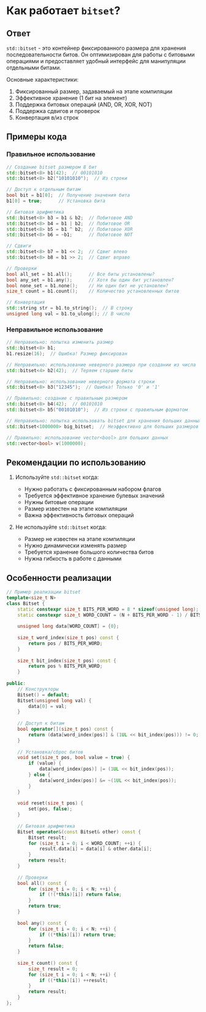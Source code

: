 # Как работает `bitset`?

## Ответ
`std::bitset` - это контейнер фиксированного размера для хранения последовательности битов. Он оптимизирован для работы с битовыми операциями и предоставляет удобный интерфейс для манипуляции отдельными битами.

Основные характеристики:
1. Фиксированный размер, задаваемый на этапе компиляции
2. Эффективное хранение (1 бит на элемент)
3. Поддержка битовых операций (AND, OR, XOR, NOT)
4. Поддержка сдвигов и проверок
5. Конвертация в/из строк

## Примеры кода

### Правильное использование

```cpp
// Создание bitset размером 8 бит
std::bitset<8> b1(42);  // 00101010
std::bitset<8> b2("10101010");  // Из строки

// Доступ к отдельным битам
bool bit = b1[0];  // Получение значения бита
b1[0] = true;      // Установка бита

// Битовая арифметика
std::bitset<8> b3 = b1 & b2;  // Побитовое AND
std::bitset<8> b4 = b1 | b2;  // Побитовое OR
std::bitset<8> b5 = b1 ^ b2;  // Побитовое XOR
std::bitset<8> b6 = ~b1;      // Побитовое NOT

// Сдвиги
std::bitset<8> b7 = b1 << 2;  // Сдвиг влево
std::bitset<8> b8 = b1 >> 2;  // Сдвиг вправо

// Проверки
bool all_set = b1.all();      // Все биты установлены?
bool any_set = b1.any();      // Хотя бы один бит установлен?
bool none_set = b1.none();    // Ни один бит не установлен?
size_t count = b1.count();    // Количество установленных битов

// Конвертация
std::string str = b1.to_string();  // В строку
unsigned long val = b1.to_ulong(); // В число
```

### Неправильное использование

```cpp
// Неправильно: попытка изменить размер
std::bitset<8> b1;
b1.resize(16);  // Ошибка! Размер фиксирован

// Неправильно: использование неверного размера при создании из числа
std::bitset<4> b2(42);  // Теряем старшие биты

// Неправильно: использование неверного формата строки
std::bitset<8> b3("12345");  // Ошибка! Только '0' и '1'

// Правильно: создание с правильным размером
std::bitset<8> b4(42);  // 00101010
std::bitset<8> b5("00101010");  // Из строки с правильным форматом

// Неправильно: попытка использовать bitset для хранения больших данных
std::bitset<1000000> big_bitset;  // Неэффективно для больших размеров

// Правильно: использование vector<bool> для больших данных
std::vector<bool> v(1000000);
```

## Рекомендации по использованию

1. Используйте `std::bitset` когда:
   - Нужно работать с фиксированным набором флагов
   - Требуется эффективное хранение булевых значений
   - Нужны битовые операции
   - Размер известен на этапе компиляции
   - Важна эффективность битовых операций

2. Не используйте `std::bitset` когда:
   - Размер не известен на этапе компиляции
   - Нужно динамически изменять размер
   - Требуется хранение большого количества битов
   - Нужна гибкость в работе с данными

## Особенности реализации

```cpp
// Пример реализации bitset
template<size_t N>
class Bitset {
    static constexpr size_t BITS_PER_WORD = 8 * sizeof(unsigned long);
    static constexpr size_t WORD_COUNT = (N + BITS_PER_WORD - 1) / BITS_PER_WORD;
    
    unsigned long data[WORD_COUNT] = {0};
    
    size_t word_index(size_t pos) const {
        return pos / BITS_PER_WORD;
    }
    
    size_t bit_index(size_t pos) const {
        return pos % BITS_PER_WORD;
    }
    
public:
    // Конструкторы
    Bitset() = default;
    Bitset(unsigned long val) {
        data[0] = val;
    }
    
    // Доступ к битам
    bool operator[](size_t pos) const {
        return (data[word_index(pos)] & (1UL << bit_index(pos))) != 0;
    }
    
    // Установка/сброс битов
    void set(size_t pos, bool value = true) {
        if (value) {
            data[word_index(pos)] |= (1UL << bit_index(pos));
        } else {
            data[word_index(pos)] &= ~(1UL << bit_index(pos));
        }
    }
    
    void reset(size_t pos) {
        set(pos, false);
    }
    
    // Битовая арифметика
    Bitset operator&(const Bitset& other) const {
        Bitset result;
        for (size_t i = 0; i < WORD_COUNT; ++i) {
            result.data[i] = data[i] & other.data[i];
        }
        return result;
    }
    
    // Проверки
    bool all() const {
        for (size_t i = 0; i < N; ++i) {
            if (!(*this)[i]) return false;
        }
        return true;
    }
    
    bool any() const {
        for (size_t i = 0; i < N; ++i) {
            if ((*this)[i]) return true;
        }
        return false;
    }
    
    size_t count() const {
        size_t result = 0;
        for (size_t i = 0; i < N; ++i) {
            if ((*this)[i]) ++result;
        }
        return result;
    }
};
``` 